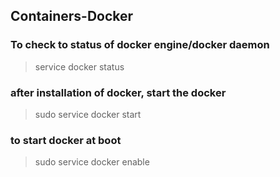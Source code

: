## Containers-Docker

### To check to status of docker engine/docker daemon
> service docker status

### after installation of docker, start the docker
> sudo service docker start			

### to start docker at boot
> sudo service docker enable			

